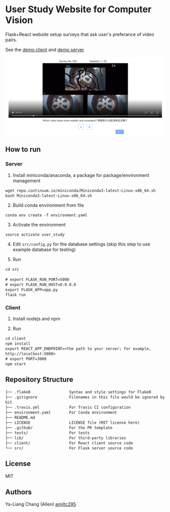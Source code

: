 # User Study Website for Computer Vision

Flask+React website setup surveys that ask user's preferance of video pairs.

See the [demo client](https://cv-user-study-website-demo.netlify.com/) and [demo server](https://cv-user-study-website.herokuapp.com/show_results)

<kbd> <img src='./doc/screenshot.png' /> </kbd>

## How to run

### Server
1. Install miniconda/anaconda, a package for package/environment management
```
wget repo.continuum.io/miniconda/Miniconda3-latest-Linux-x86_64.sh
bash Miniconda3-latest-Linux-x86_64.sh
```

2. Build conda environment from file
```
conda env create -f environment.yaml
```

3. Activate the environment
```
source activate user_study
```

4. Edit `src/config.py` for the database settings (skip this step to use example database for testing)

5. Run 
```
cd src

# export FLASK_RUN_PORT=5000
# export FLASK_RUN_HOST=0.0.0.0
export FLASK_APP=app.py
flask run
```

### Client
1. Install nodejs and npm

2. Run
```
cd client
npm install
export REACT_APP_ENDPOINT=<the path to your server; for example, http://localhost:5000>
# export PORT=3000
npm start
```

## Repository Structure
```
├── .flake8                 Syntax and style settings for Flake8
├── .gitignore              Filenames in this file would be ignored by Git
├── .travis.yml             For Travis CI configuration
├── environment.yaml        For Conda environment
├── README.md
├── LICENSE                 LICENSE file (MIT license here)
├── .github/                For the PR template
├── tests/                  For tests
├── lib/                    For third-party libraries
├── client/                 For React client source code
└── src/                    For Flask server source code

```
## License

MIT 

## Authors

Ya-Liang Chang (Allen) [amjltc295](https://github.com/amjltc295/)


